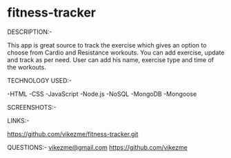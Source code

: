 # fitness-tracker

DESCRIPTION:-

This app is great source to track the exercise which gives an option to choose from Cardio and Resistance workouts.
You can add exercise, update and track as per need.
User can add his name, exercise type and time of the workouts.


TECHNOLOGY USED:-

-HTML
-CSS
-JavaScript
-Node.js
-NoSQL
-MongoDB
-Mongoose

SCREENSHOTS:-





LINKS:-

https://github.com/vikezme/fitness-tracker.git


QUESTIONS:-
vikezme@gmail.com
https://github.com/vikezme
